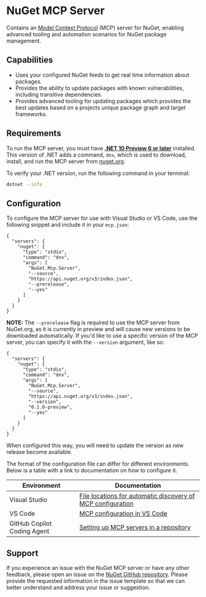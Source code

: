 # NuGet MCP Server
Contains an [Model Context Protocol](https://modelcontextprotocol.io/introduction) (MCP) server for NuGet, enabling advanced tooling and automation scenarios for NuGet package management.

## Capabilities
- Uses your configured NuGet feeds to get real time information about packages.
- Provides the ability to update packages with known vulnerabilities, including transitive dependencies.
- Provides advanced tooling for updating packages which provides the best updates based on a projects unique package graph and target frameworks.

## Requirements
To run the MCP server, you must have **[.NET 10 Preview 6 or later](https://dotnet.microsoft.com/en-us/download/dotnet/10.0)** installed.
This version of .NET adds a command, `dnx`, which is used to download, install, and run the MCP server from [nuget.org](https://nuget.org).

To verify your .NET version, run the following command in your terminal:
```bash
dotnet --info
```

## Configuration
To configure the MCP server for use with Visual Studio or VS Code, use the following snippet and include it in your `mcp.json`:

```jsonc
{
  "servers": {
    "nuget": {
      "type": "stdio",
      "command": "dnx",
      "args": [
        "NuGet.Mcp.Server",
        "--source",
        "https://api.nuget.org/v3/index.json",
        "--prerelease",
        "--yes"
      ]
    }
  }
}
```

**NOTE:** The `--prerelease` flag is required to use the MCP server from NuGet.org, as it is currently in preview and will cause new versions to be downloaded automatically.
If you'd like to use a specific version of the MCP server, you can specify it with the `--version` argument, like so:
```jsonc
{
  "servers": {
    "nuget": {
      "type": "stdio",
      "command": "dnx",
      "args": [
        "NuGet.Mcp.Server",
        "--source",
        "https://api.nuget.org/v3/index.json",
        "--version",
        "0.1.0-preview",
        "--yes"
      ]
    }
  }
}
```

When configured this way, you will need to update the version as new release become available.

The format of the configuration file can differ for different environments. Below is a table with a link to documentation on how to configure it.

| Environment | Documentation |
|-------------|--------------|
| Visual Studio | [File locations for automatic discovery of MCP configuration](https://learn.microsoft.com/visualstudio/ide/mcp-servers?view=vs-2022#file-locations-for-automatic-discovery-of-mcp-configuration) |
| VS Code | [MCP configuration in VS Code](https://code.visualstudio.com/docs/copilot/chat/mcp-servers#_add-an-mcp-server) |
| GitHub Copilot Coding Agent | [Setting up MCP servers in a repository](https://docs.github.com/en/copilot/how-tos/agents/copilot-coding-agent/extending-copilot-coding-agent-with-mcp#setting-up-mcp-servers-in-a-repository)

## Support

If you experience an issue with the NuGet MCP server or have any other feedback, please open an issue on the [NuGet GitHub repository](https://github.com/NuGet/Home/issues/new?template=MCPSERVER.yml).
Please provide the requested information in the issue template so that we can better understand and address your issue or suggestion.
